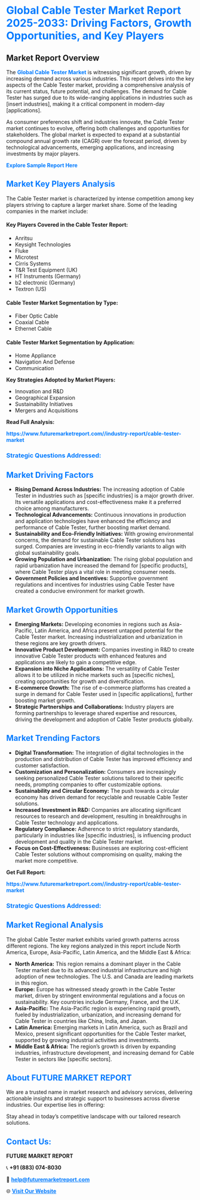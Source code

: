 <h1 style="color: #007BFF;">Global Cable Tester Market Report 2025-2033: Driving Factors, Growth Opportunities, and Key Players</h1>

<section id="overview">
<h2>Market Report Overview</h2>
<p>The <a href="https://www.futuremarketreport.com//industry-report/cable-tester-market" style="color: #007BFF; text-decoration: none;"><strong>Global Cable Tester Market</strong></a> is witnessing significant growth, driven by increasing demand across various industries. This report delves into the key aspects of the Cable Tester market, providing a comprehensive analysis of its current status, future potential, and challenges. The demand for Cable Tester has surged due to its wide-ranging applications in industries such as [insert industries], making it a critical component in modern-day [applications].</p>
<p>As consumer preferences shift and industries innovate, the Cable Tester market continues to evolve, offering both challenges and opportunities for stakeholders. The global market is expected to expand at a substantial compound annual growth rate (CAGR) over the forecast period, driven by technological advancements, emerging applications, and increasing investments by major players.</p>
</section>

<section id="overview">
<p><a href="https://www.futuremarketreport.com//request-sample/reportId=85390" style="color: #007BFF; text-decoration: none;"><strong>Explore Sample Report Here</strong></a></p>
</section>

<section id="key-players">
<h2 style="color: #007BFF;">Market Key Players Analysis</h2>
<p>The Cable Tester market is characterized by intense competition among key players striving to capture a larger market share. Some of the leading companies in the market include:</p>
<h4>Key Players Covered in the Cable Tester Report:</h4>
<ul><li>Anritsu</li><li>Keysight Technologies</li><li>Fluke</li><li>Microtest</li><li>Cirris Systems</li><li>T&amp;R Test Equipment (UK)</li><li>HT Instruments (Germany)</li><li>b2 electronic (Germany)</li><li>Textron (US)</li></ul>
<h4>Cable Tester Market Segmentation by Type:</h4>
<ul><li>Fiber Optic Cable</li><li>Coaxial Cable</li><li>Ethernet Cable</li></ul>

<h4>Cable Tester Market Segmentation by Application:</h4>
<ul><li>Home Appliance</li><li>Navigation And Defense</li><li>Communication</li></ul>
<p><strong>Key Strategies Adopted by Market Players:</strong></p>
<ul>
<li>Innovation and R&D</li>
<li>Geographical Expansion</li>
<li>Sustainability Initiatives</li>
<li>Mergers and Acquisitions</li>
</ul>
</section>

<section>
<p><strong>Read Full Analysis: </strong></p><a href="https://www.futuremarketreport.com//industry-report/cable-tester-market" style="color: #007BFF; text-decoration: none;"><strong>https://www.futuremarketreport.com//industry-report/cable-tester-market</strong></a>
<h3 style="color: #007BFF;">Strategic Questions Addressed:</h3>
</section>

<section id="driving-factors">
<h2 style="color: #007BFF;">Market Driving Factors</h2>
<ul>
<li><strong>Rising Demand Across Industries:</strong> The increasing adoption of Cable Tester in industries such as [specific industries] is a major growth driver. Its versatile applications and cost-effectiveness make it a preferred choice among manufacturers.</li>
<li><strong>Technological Advancements:</strong> Continuous innovations in production and application technologies have enhanced the efficiency and performance of Cable Tester, further boosting market demand.</li>
<li><strong>Sustainability and Eco-Friendly Initiatives:</strong> With growing environmental concerns, the demand for sustainable Cable Tester solutions has surged. Companies are investing in eco-friendly variants to align with global sustainability goals.</li>
<li><strong>Growing Population and Urbanization:</strong> The rising global population and rapid urbanization have increased the demand for [specific products], where Cable Tester plays a vital role in meeting consumer needs.</li>
<li><strong>Government Policies and Incentives:</strong> Supportive government regulations and incentives for industries using Cable Tester have created a conducive environment for market growth.</li>
</ul>
</section>

<section id="growth-opportunities">
<h2 style="color: #007BFF;">Market Growth Opportunities</h2>
<ul>
<li><strong>Emerging Markets:</strong> Developing economies in regions such as Asia-Pacific, Latin America, and Africa present untapped potential for the Cable Tester market. Increasing industrialization and urbanization in these regions are key growth drivers.</li>
<li><strong>Innovative Product Development:</strong> Companies investing in R&D to create innovative Cable Tester products with enhanced features and applications are likely to gain a competitive edge.</li>
<li><strong>Expansion into Niche Applications:</strong> The versatility of Cable Tester allows it to be utilized in niche markets such as [specific niches], creating opportunities for growth and diversification.</li>
<li><strong>E-commerce Growth:</strong> The rise of e-commerce platforms has created a surge in demand for Cable Tester used in [specific applications], further boosting market growth.</li>
<li><strong>Strategic Partnerships and Collaborations:</strong> Industry players are forming partnerships to leverage shared expertise and resources, driving the development and adoption of Cable Tester products globally.</li>
</ul>
</section>

<section id="trending-factors">
<h2 style="color: #007BFF;">Market Trending Factors</h2>
<ul>
<li><strong>Digital Transformation:</strong> The integration of digital technologies in the production and distribution of Cable Tester has improved efficiency and customer satisfaction.</li>
<li><strong>Customization and Personalization:</strong> Consumers are increasingly seeking personalized Cable Tester solutions tailored to their specific needs, prompting companies to offer customizable options.</li>
<li><strong>Sustainability and Circular Economy:</strong> The push towards a circular economy has driven demand for recyclable and reusable Cable Tester solutions.</li>
<li><strong>Increased Investment in R&D:</strong> Companies are allocating significant resources to research and development, resulting in breakthroughs in Cable Tester technology and applications.</li>
<li><strong>Regulatory Compliance:</strong> Adherence to strict regulatory standards, particularly in industries like [specific industries], is influencing product development and quality in the Cable Tester market.</li>
<li><strong>Focus on Cost-Effectiveness:</strong> Businesses are exploring cost-efficient Cable Tester solutions without compromising on quality, making the market more competitive.</li>
</ul>
</section>

<section>
<p><strong>Get Full Report: </strong></p><a href="https://www.futuremarketreport.com//industry-report/cable-tester-market" style="color: #007BFF; text-decoration: none;"><strong>https://www.futuremarketreport.com//industry-report/cable-tester-market</strong></a>
<h3 style="color: #007BFF;">Strategic Questions Addressed:</h3>
</section>


<section id="regional-analysis">
<h2 style="color: #007BFF;">Market Regional Analysis</h2>
<p>The global Cable Tester market exhibits varied growth patterns across different regions. The key regions analyzed in this report include North America, Europe, Asia-Pacific, Latin America, and the Middle East & Africa:</p>
<ul>
<li><strong>North America:</strong> This region remains a dominant player in the Cable Tester market due to its advanced industrial infrastructure and high adoption of new technologies. The U.S. and Canada are leading markets in this region.</li>
<li><strong>Europe:</strong> Europe has witnessed steady growth in the Cable Tester market, driven by stringent environmental regulations and a focus on sustainability. Key countries include Germany, France, and the U.K.</li>
<li><strong>Asia-Pacific:</strong> The Asia-Pacific region is experiencing rapid growth, fueled by industrialization, urbanization, and increasing demand for Cable Tester in countries like China, India, and Japan.</li>
<li><strong>Latin America:</strong> Emerging markets in Latin America, such as Brazil and Mexico, present significant opportunities for the Cable Tester market, supported by growing industrial activities and investments.</li>
<li><strong>Middle East & Africa:</strong> The region’s growth is driven by expanding industries, infrastructure development, and increasing demand for Cable Tester in sectors like [specific sectors].</li>
</ul>
</section>

<footer>
<h2 style="color: #007BFF;">About FUTURE MARKET REPORT</h2>
<p>We are a trusted name in market research and advisory services, delivering actionable insights and strategic support to businesses across diverse industries. Our expertise lies in offering:</p>

<p>Stay ahead in today’s competitive landscape with our tailored research solutions.</p>

<h2 style="color: #007BFF;">Contact Us:</h2>
<p><strong>FUTURE MARKET REPORT</strong></p>
<p>📞 <strong>+91 (883) 074-8030</strong></p>
<p>📧 <strong><a href="mailto:help@futuremarketreport.com" style="color: #007BFF;">help@futuremarketreport.com</a></strong></p>
<p>🌐 <strong><a href="https://www.futuremarketreport.com/" style="color: #007BFF;">Visit Our Website</a></strong></p>
</footer>